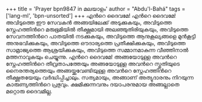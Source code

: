 +++
title = 'Prayer bpn9847 in മലയാളം'
author = "Abdu'l-Bahá"
tags = ['lang-ml', 'bpn-unsorted']
+++
എന്‍റെ ദൈവമേ! എന്‍റെ ദൈവമേ! അവിടുത്തെ ഈ സേവകന്‍ അങ്ങയിലേക്ക് അടുക്കുകയും, അവിടുത്തെ സ്നേഹത്തിന്‍റെ മരുഭൂമിയില്‍ തീക്ഷ്ണമായി അലഞ്ഞുതിരിയുകയും, അവിടുത്തെ സേവനത്തിന്‍റെ പാതയില്‍ നടക്കുകയും, അവിടുത്തെ ആനുകൂല്യങ്ങളെ മുന്‍കൂട്ടി അനുഭവിക്കുകയും, അവിടുത്തെ ഔദാര്യത്തെ പ്രതീക്ഷിക്കുകയും, അവിടുത്തെ സാമ്രാജ്യത്തെ ആശ്രയിക്കുകയും, അവിടുത്തെ സമ്മാനമാകുന്ന വീഞ്ഞിനാല്‍ മത്തനാവുകയും ചെയ്യുന്നു. എന്‍റെ ദൈവമേ! അങ്ങയോടുള്ള അവന്‍റെ സ്നേഹത്തിന്‍റെ തീവ്രതാപത്തേയും അങ്ങയോടുള്ള അവന്‍റെ സ്തുതിയുടെ നൈരന്തര്യത്തെയും അങ്ങയ്ക്കുവേണ്ടിയുള്ള അവന്‍റെ സ്നേഹത്തിന്‍റെ തീക്ഷ്ണതയേയും വര്‍ദ്ധിപ്പിച്ചാലും.
സത്യമായും, അങ്ങാണ് അത്യുദാരനും നിറയുന്ന കാരുണ്യത്തിന്‍റെ പ്രഭുവും. ക്ഷമിക്കുന്നവനും ദയാപരനുമായ അങ്ങല്ലാതെ മറ്റൊരു ദൈവമില്ല.
